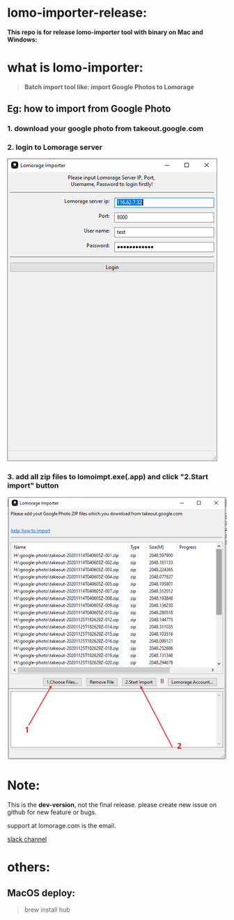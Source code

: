 # lomo-importer-release: 

**This repo is for release lomo-importer tool with binary on Mac and Windows:**

# what is lomo-importer:

> **Batch import tool like: import Google Photos to Lomorage**

## Eg: how to import from Google Photo
### **1. download your google photo from takeout.google.com**
### **2. login to Lomorage server**
   
 ![Login](./images/login.png)

### **3. add all zip files to lomoimpt.exe(.app) and click "2.Start import" button**

![Login](./images/import.png)


# Note:
This is the **dev-version**, not the final release.
please create new issue on github for new feature or bugs.

support at lomorage.com is the email.

[slack channel](https://join.slack.com/t/lomorage/shared_invite/enQtODc4MTE5ODQzNzkyLTRlY2U4MTQ1YjczYjBhMDcwMmExYTUxNTg2NTE5YmRkZjg2ZWQwZjg1MjEwMjQzZWVjMmEwZjk3ZGIyODY4ODM)


# others:
## MacOS deploy:

> brew install hub
